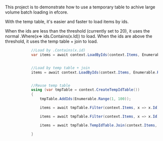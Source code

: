 This project is to demonstrate how to use a temporary table to achive large volume batch loading in efcore. 

With the temp table, it's easier and faster to load items by ids.

When the ids are less than the threshold (currently set to 20), it uses the normal .Where(x=> ids.Contains(x.Id)) to load.
When the ids are above the threshold, it uses the temp table + join to load.


```c#
            //Load by .Contains(x.id)
            var items = await context.LoadByIds(context.Items, Enumerable.Range(1, 5), x => x.Id);


            //Load by temp table + join
            items = await context.LoadByIds(context.Items, Enumerable.Range(1, 30), x => x.Id);


            //Reuse temp table
            using (var tmpTable = context.CreateTempIdTable())
            {
                tmpTable.AddIds(Enumerable.Range(1, 100));

                items = await tmpTable.Filter(context.Items, x => x.Id).ToListAsync();

                items = await tmpTable.Filter(context.Items, x => x.Id).ToListAsync();

                items = await tmpTable.TempIdTable.Join(context.Items, x => x.RefId, y=>y.Id, (x,y) => y).ToListAsync();

            }

```
